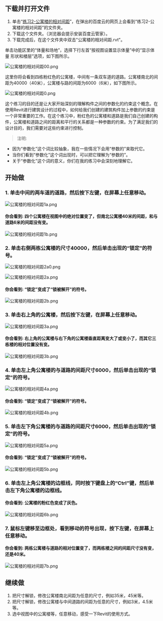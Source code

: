 ## 下载并打开文件

1. 单击“[练习2-公寓楼的相对间距](http://pan.baidu.com/s/1o7jBt3s)”，在弹出的百度云的网页上会看到“练习2-公寓楼的相对间距”的文件夹。
2. 下载这个文件夹。（浏览器会提示安装百度云管家）。
3. 下载完成后，在这个文件夹中双击"公寓楼的相对间距.rvt"。

单击功能区里的“体量和场地”，选择下行左首“按视图设置显示体量”中的“显示体量 形状和楼层”选项，如下图所示。

![公寓楼的相对间距00.png](/images/公寓楼的相对间距/公寓楼的相对间距00.png)

这里你将会看到四栋粉红色的公寓楼，中间有一条双车道的道路。公寓楼南北的间距为40000（40米），公寓楼与路的间距为6000（6米），如下图所示。

![公寓楼的相对间距0.png](/images/公寓楼的相对间距/公寓楼的相对间距0.png)

这个练习的目的还是让大家开始深刻的理解构件之间的参数化的约束这个概念。在使用Revit进行建筑设计的过程中，如何给我们创建的建筑构件加上参数的约束是一个非常重要的工作。在这个练习中，粉红色的公寓楼和道路是我们自己创建的构件，公寓楼和道路之间的距离和平行的关系都是一种参数的约束。为了满足我们的设计目的，我们需要对这些约束进行控制。

> 注明:
>  
- 因为“参数化”这个词比较抽象，我在一些情况下会用“参数的”来取代它。
- 当你们看到“参数化”这个词出现时，可以把它理解为“参数的”。
- 关于“参数化”这个词的意义，你们在我的练习中会深刻地理解它。

## 开始做

### 1. 单击中间的两车道的道路，然后按下左键，在屏幕上任意移动。

![公寓楼的相对间距1a.png](/images/公寓楼的相对间距/公寓楼的相对间距1a.png)

#### 你会看到: 四个公寓楼在视图中的绝对位置变了，但南北公寓楼40米的间距，和与道路6米的间距没有变。

![公寓楼的相对间距1b.png](/images/公寓楼的相对间距/公寓楼的相对间距1b.png)

### 2. 单击右侧两栋公寓楼的尺寸40000，然后单击出现的“锁定”的符号。

![公寓楼的相对间距2a0.png](/images/公寓楼的相对间距/公寓楼的相对间距2a0.png)

![公寓楼的相对间距2a.png](/images/公寓楼的相对间距/公寓楼的相对间距2a.png)

#### 你会看到: “锁定”变成了“锁被解开”的符号。

![公寓楼的相对间距2b.png](/images/公寓楼的相对间距/公寓楼的相对间距2b.png)

### 3. 单击右上角的公寓楼，然后按下左键，在屏幕上任意移动。

![公寓楼的相对间距3a.png](/images/公寓楼的相对间距/公寓楼的相对间距3a.png)

#### 你会看到: 右上角的公寓楼与右下角的公寓楼垂直距离变大了或变小了，而其它三栋楼的相对位置没有变。

![公寓楼的相对间距3b.png](/images/公寓楼的相对间距/公寓楼的相对间距3b.png)

### 4. 单击左上角公寓楼的与道路的间距尺寸6000，然后单击出现的“锁定”的符号。

![公寓楼的相对间距4a.png](/images/公寓楼的相对间距/公寓楼的相对间距4a.png)

#### 你会看到: “锁定”变成了“锁被解开”的符号。

![公寓楼的相对间距4b.png](/images/公寓楼的相对间距/公寓楼的相对间距4b.png)

### 5. 单击左下角公寓楼的与道路的间距尺寸6000，然后单击出现的“锁定”的符号。

![公寓楼的相对间距5a.png](/images/公寓楼的相对间距/公寓楼的相对间距5a.png)

#### 你会看到: “锁定”变成了“锁被解开”的符号。

![公寓楼的相对间距5b.png](/images/公寓楼的相对间距/公寓楼的相对间距5b.png)

### 6. 单击左上角公寓楼的边框线，同时按下键盘上的“Ctrl”键，然后单击左下角公寓楼的边框线。

#### 你会看到: 公寓楼的粉红色变成了灰色。

![公寓楼的相对间距6b.png](/images/公寓楼的相对间距/公寓楼的相对间距6b.png)

### 7. 鼠标左键移至边框处，看到移动的符号出现，按下左键，在屏幕上任意移动。

#### 你会看到: 两栋公寓楼与道路的相对位置变了，而两栋楼之间的间距尺寸没有变，还是40米。

![公寓楼的相对间距7b.png](/images/公寓楼的相对间距/公寓楼的相对间距7b.png)

## 继续做

1. 把尺寸解锁，修改公寓楼南北间距为任意的尺寸，例如35米，45米等。
2. 把尺寸解锁，修改公寓楼与中间道路的间距为任意的尺寸，例如3米，4.5米等。
3. 选中视图中的公寓楼等，任意移动，感受一下Revit的使用方式。















